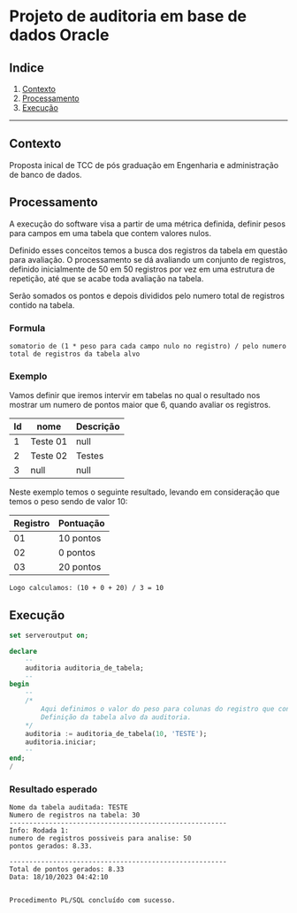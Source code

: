 # Projeto de auditoria em base de dados Oracle

## Indice
1. [Contexto](#contexto)
1. [Processamento](#processamento)
1. [Execução](#execucao)
*******

<div id='contexto' />

## Contexto
Proposta inical de TCC de pós graduação em Engenharia e administração de banco de dados.

<div id='processamento' />

## Processamento
A execução do software visa a partir de uma métrica definida, definir pesos para campos em uma tabela que contem valores nulos.

Definido esses conceitos temos a busca dos registros da tabela em questão para avaliação. O processamento se dá avaliando um conjunto de registros, definido inicialmente de 50 em 50 registros por vez em uma estrutura de repetição, até que se acabe toda avaliação na tabela.

Serão somados os pontos e depois divididos pelo numero total de registros contido na tabela.

### Formula
    somatorio de (1 * peso para cada campo nulo no registro) / pelo numero total de registros da tabela alvo

### Exemplo

Vamos definir que iremos intervir em tabelas no qual o resultado nos mostrar um numero de pontos maior que 6, quando avaliar os registros.

|Id|nome|Descrição|
|-|-|-|
|1|Teste 01|null|
|2|Teste 02|Testes
|3|null|null

Neste exemplo temos o seguinte resultado, levando em consideração que temos o peso sendo de valor 10:

|Registro|Pontuação|
|-|-|
|01|10 pontos|
|02|0 pontos|
|03|20 pontos|

    Logo calculamos: (10 + 0 + 20) / 3 = 10


<div id='execucao' />

## Execução

```sql
set serveroutput on;

declare
    --
    auditoria auditoria_de_tabela;
    --
begin
    --
    /*
        Aqui definimos o valor do peso para colunas do registro que contem valores nulos.
        Definição da tabela alvo da auditoria.
    */
    auditoria := auditoria_de_tabela(10, 'TESTE');
    auditoria.iniciar;
    --
end;
/
```
### Resultado esperado
    Nome da tabela auditada: TESTE
    Numero de registros na tabela: 30
    -------------------------------------------------------
    Info: Rodada 1:
    numero de registros possiveis para analise: 50
    pontos gerados: 8.33.

    -------------------------------------------------------
    Total de pontos gerados: 8.33
    Data: 18/10/2023 04:42:10


    Procedimento PL/SQL concluído com sucesso.